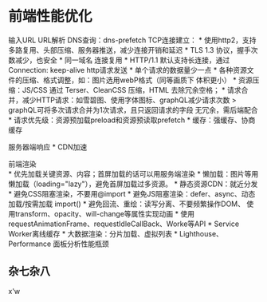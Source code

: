 # 前端性能优化

输入URL
URL解析
DNS查询：dns-prefetch
TCP连接建立：
    * 使用http2，支持多路复用、头部压缩、服务器推送，减少连接开销和延迟
    * TLS 1.3 协议，握手次数减少，也安全
    * 同一域名 连接复用
        * HTTP/1.1 默认支持长连接，通过 Connection: keep-alive 
http请求发送
    * 单个请求的数据量少一点
        * 各种资源文件的压缩、格式调整，如：图片选用webP格式（同等画质下 体积更小）
        * 资源压缩：JS/CSS 通过 Terser、CleanCSS 压缩，HTML 去除冗余空格；
    * 请求合并，减少HTTP请求：如雪碧图、使用字体图标、graphQL减少请求次数
        > graphQL可将多次请求合并为1次请求，且只返回请求的字段 无冗余，需后端配合
    * 请求优先级：资源预加载preload和资源预读取prefetch
    * 缓存：强缓存、协商缓存

服务器端响应
    * CDN加速

前端渲染    
    * 优先加载关键资源、内容；首屏加载的话可以用服务端渲染
    * 懒加载：图片等用懒加载（loading="lazy"），避免首屏加载过多资源。
    * 静态资源CDN：就近分发
    * 避免CSS阻塞渲染，不要用@import
    * 避免JS阻塞渲染：defer、async、动态加载/按需加载 import()
    * 避免回流、重绘：读写分离、不要频繁操作DOM、 使用transform、opacity、will-change等属性实现动画
    * 使用requestAnimationFrame、requestIdleCallBack、Worke等API
    * Service Worker离线缓存
    * 大数据渲染：分片加载、虚拟列表
    * Lighthouse、Performance 面板分析性能瓶颈


## 杂七杂八
x'w